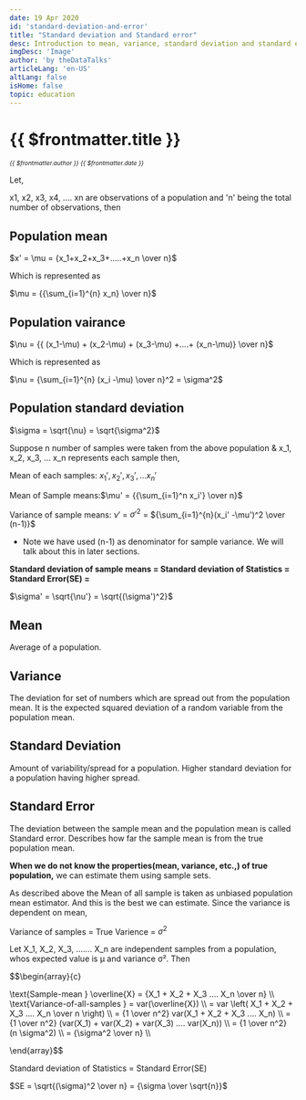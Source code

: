 ```yaml
---
date: 19 Apr 2020
id: 'standard-deviation-and-error'
title: "Standard deviation and Standard error"
desc: Introduction to mean, variance, standard deviation and standard error of a population
imgDesc: 'Image'
author: 'by theDataTalks'
articleLang: 'en-US'
altLang: false
isHome: false
topic: education
---
```


<altLang />

# {{ $frontmatter.title }}
<i style="font-size: 0.75em;"> {{ $frontmatter.author }} {{ $frontmatter.date }} </i>

Let,

x1, x2, x3, x4, .... xn are observations of a population and 'n' being the total number of observations, then   

## Population mean

$x' = \mu = {x_1+x_2+x_3+.....+x_n \over n}$

Which is represented as

$\mu = {{\sum_{i=1}^{n} x_n} \over n}$

## Population vairance

$\nu = {{ (x_1-\mu) + (x_2-\mu) + (x_3-\mu) +....+ (x_n-\mu)} \over n}$

Which is represented as

$\nu = {\sum_{i=1}^{n} (x_i -\mu) \over n}^2 =  \sigma^2$

## Population standard deviation

$\sigma = \sqrt{\nu} = \sqrt{\sigma^2}$

Suppose n number of samples were taken from the above population &  x_1, x_2, x_3, ... x_n represents each sample then, 

Mean of each samples: $x_1', x_2', x_3', ... x_n'$

Mean of Sample means:$\mu' = {{\sum_{i=1}^n x_i'} \over n}$

Variance of sample means: $\nu'$ = ${\sigma'}^2$ = ${\sum_{i=1}^{n}(x_i' -\mu')^2 \over (n-1)}$

- Note we have used (n-1) as denominator for sample variance. We will talk about this in later sections.

**Standard deviation of sample means = Standard deviation of Statistics = Standard Error(SE) =** 

$\sigma' = \sqrt{\nu'} = \sqrt{(\sigma')^2}$

## Mean 
Average of a population.

## Variance

The deviation for set of numbers which are spread out from the population mean. It is the expected squared deviation of a random variable from the population mean.

## Standard Deviation

Amount of variability/spread for a population. Higher standard deviation for a population having higher spread.

## Standard Error

The deviation between the sample mean and the population mean is called Standard error. Describes how far the sample mean is from the true population mean.


**When we do not know the properties(mean, variance, etc.,) of true population,** we can estimate them using sample sets.

As described above the Mean of all sample is taken as unbiased population mean estimator. And this is the best we can estimate. 
Since the variance is dependent on mean, 

Variance of samples = True Varience = $\sigma^2$

Let X_1, X_2, X_3, ....... X_n are independent samples from a population, whos expected value is µ and variance σ². Then  

$$\begin{array}{c}

\text{Sample-mean } \overline{X} = {X_1 + X_2 + X_3 .... X_n \over n} \\\\
\text{Variance-of-all-samples } = var(\overline{X})   \\\\
= var \left( X_1 + X_2 + X_3 .... X_n \over n \right)  \\\\
= {1 \over n^2} var(X_1 + X_2 + X_3 .... X_n)   \\\\
= {1 \over n^2} (var(X_1) + var(X_2) + var(X_3) .... var(X_n))  \\\\
= {1 \over n^2} (n \sigma^2)  \\\\
= {\sigma^2 \over n}  \\\\

\end{array}$$

Standard deviation of Statistics = Standard Error(SE)

$SE = \sqrt{(\sigma)^2 \over n} = {\sigma \over \sqrt{n}}$

<style>

</style>
